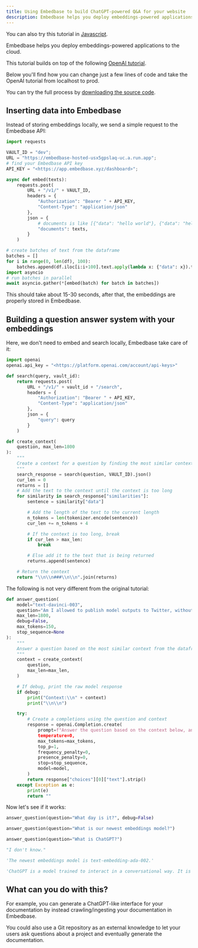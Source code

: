 ```yaml
---
title: Using Embedbase to build ChatGPT-powered Q&A for your website
description: Embedbase helps you deploy embeddings-powered applications to the cloud.
---
```


 You can also try this tutorial in [Javascript](/docs/qa-chat-js).

Embedbase helps you deploy embeddings-powered applications to the cloud.

This tutorial builds on top of the following [OpenAI tutorial](https://platform.openai.com/docs/tutorials/web-qa-embeddings).

Below you'll find how you can change just a few lines of code and take the OpenAI tutorial from
localhost to prod.

You can try the full process by [downloading the source code](https://github.com/another-ai/embedbase-cookbook/blob/main/apps/web-crawl-q-and-a).

## Inserting data into Embedbase

Instead of storing embeddings locally, we send a simple request to the Embedbase API:

```python
import requests

VAULT_ID = "dev";
URL = "https://embedbase-hosted-usx5gpslaq-uc.a.run.app";
# find your Embedbase API key
API_KEY = "<https://app.embedbase.xyz/dashboard>";

async def embed(texts):
	requests.post(
		URL + "/v1/" + VAULT_ID,
		headers = {
			"Authorization": "Bearer " + API_KEY,
			"Content-Type": "application/json"
		},
		json = {
			# documents is like [{"data": "hello world"}, {"data": "hello world"}]
			"documents": texts,
		}
	)

# create batches of text from the dataframe
batches = []
for i in range(0, len(df), 100):
	batches.append(df.iloc[i:i+100].text.apply(lambda x: {"data": x}).tolist())
import asyncio
# run batches in parallel
await asyncio.gather(*[embed(batch) for batch in batches])
```

This should take about 15-30 seconds, after that, the embeddings are properly stored in Embedbase.

## Building a question answer system with your embeddings

Here, we don't need to embed and search locally, Embedbase take care of it:

```python
import openai
openai.api_key = "<https://platform.openai.com/account/api-keys>"

def search(query, vault_id):
	return requests.post(
		URL + "/v1/" + vault_id + "/search",
		headers = {
			"Authorization": "Bearer " + API_KEY,
			"Content-Type": "application/json"
		},
		json = {
			"query": query
		}
	)

def create_context(
    question, max_len=1800
):
    """
    Create a context for a question by finding the most similar context from the dataframe
    """
    search_response = search(question, VAULT_ID).json()
    cur_len = 0
    returns = []
    # Add the text to the context until the context is too long
    for similarity in search_response["similarities"]:
        sentence = similarity["data"]

        # Add the length of the text to the current length
        n_tokens = len(tokenizer.encode(sentence))
        cur_len += n_tokens + 4

        # If the context is too long, break
        if cur_len > max_len:
            break

        # Else add it to the text that is being returned
        returns.append(sentence)

    # Return the context
    return "\\n\\n###\\n\\n".join(returns)
```

The following is not very different from the original tutorial:

```python
def answer_question(
	model="text-davinci-003",
	question="Am I allowed to publish model outputs to Twitter, without a human review?",
	max_len=1800,
	debug=False,
	max_tokens=150,
	stop_sequence=None
):
	"""
	Answer a question based on the most similar context from the dataframe texts
	"""
	context = create_context(
		question,
		max_len=max_len,
	)

	# If debug, print the raw model response
	if debug:
		print("Context:\\n" + context)
		print("\\n\\n")

	try:
		# Create a completions using the question and context
		response = openai.Completion.create(
			prompt=f"Answer the question based on the context below, and if the question can't be answered based on the context, say \\"I don't know\\"\\n\\nContext: {context}\\n\\n---\\n\\nQuestion: {question}\\nAnswer:",
			temperature=0,
			max_tokens=max_tokens,
			top_p=1,
			frequency_penalty=0,
			presence_penalty=0,
			stop=stop_sequence,
			model=model,
		)
		return response["choices"][0]["text"].strip()
	except Exception as e:
		print(e)
		return ""
```

Now let's see if it works:

```python
answer_question(question="What day is it?", debug=False)

answer_question(question="What is our newest embeddings model?")

answer_question(question="What is ChatGPT?")
```

```python
"I don't know."

'The newest embeddings model is text-embedding-ada-002.'

'ChatGPT is a model trained to interact in a conversational way. It is able to answer followup questions, admit its mistakes, challenge incorrect premises, and reject inappropriate requests.'
```


## What can you do with this?

For example, you can generate a ChatGPT-like interface for your documentation by instead crawling/ingesting your documentation in Embedbase.

You could also use a Git repository as an external knowledge to let your users ask questions about a project and eventually generate the documentation.

